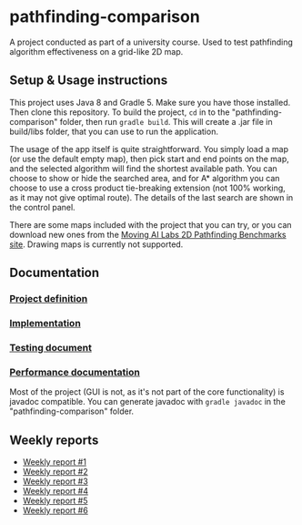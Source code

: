 # pathfinding-comparison

A project conducted as part of a university course. Used to test pathfinding algorithm effectiveness on a grid-like 2D map.

## Setup & Usage instructions

This project uses Java 8 and Gradle 5. Make sure you have those installed. Then clone this repository.
To build the project, `cd` in to the "pathfinding-comparison" folder, then run `gradle build`. This will create a .jar file in build/libs folder, that you can use to run the application.

The usage of the app itself is quite straightforward. You simply load a map (or use the default empty map), then pick start and end points on the map, and the selected algorithm will find the shortest available path. You can choose to show or hide the searched area, and for A* algorithm you can choose to use a cross product tie-breaking extension (not 100% working, as it may not give optimal route). The details of the last search are shown in the control panel.

There are some maps included with the project that you can try, or you can download new ones from the [Moving AI Labs 2D Pathfinding Benchmarks site](https://movingai.com/benchmarks/grids.html). Drawing maps is currently not supported.

## Documentation

### [Project definition](https://github.com/Jonkke/pathfinding-comparison/blob/master/documentation/definition.md)
### [Implementation](https://github.com/Jonkke/pathfinding-comparison/blob/master/documentation/implementation.md)
### [Testing document](https://github.com/Jonkke/pathfinding-comparison/blob/master/documentation/testing_document.md)
### [Performance documentation](https://github.com/Jonkke/pathfinding-comparison/blob/master/documentation/performance.md)

Most of the project (GUI is not, as it's not part of the core functionality) is javadoc compatible. You can generate javadoc with `gradle javadoc` in the "pathfinding-comparison" folder.

## Weekly reports

 * [Weekly report #1](https://github.com/Jonkke/pathfinding-comparison/blob/master/documentation/Weekly_report_1.md)
 * [Weekly report #2](https://github.com/Jonkke/pathfinding-comparison/blob/master/documentation/Weekly_report_2.md)
 * [Weekly report #3](https://github.com/Jonkke/pathfinding-comparison/blob/master/documentation/Weekly_report_3.md)
 * [Weekly report #4](https://github.com/Jonkke/pathfinding-comparison/blob/master/documentation/Weekly_report_4.md)
 * [Weekly report #5](https://github.com/Jonkke/pathfinding-comparison/blob/master/documentation/Weekly_report_5.md)
 * [Weekly report #6](https://github.com/Jonkke/pathfinding-comparison/blob/master/documentation/Weekly_report_6.md)
